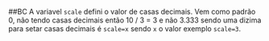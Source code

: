 ##BC
A variavel ```scale``` defini o valor de casas decimais.
Vem como padrão 0, não tendo casas decimais então 10 / 3 = 3 e não 3.333
sendo uma dizima para setar casas decimais é ```scale=x``` sendo ```x``` o valor exemplo
```scale=3```.
